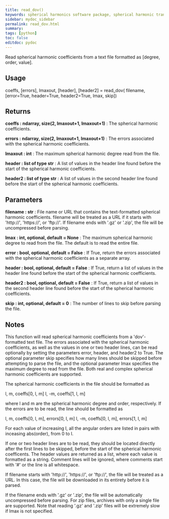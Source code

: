 ```yaml
---
title: read_dov()
keywords: spherical harmonics software package, spherical harmonic transform, legendre functions, multitaper spectral analysis, fortran, Python, gravity, magnetic field
sidebar: mydoc_sidebar
permalink: read_dov.html
summary:
tags: [python]
toc: false
editdoc: pydoc
---
```


Read spherical harmonic coefficients from a text file formatted as
[degree, order, value].

## Usage

coeffs, [errors], lmaxout, [header], [header2] = read_dov(
filename, [error=True, header=True, header2=True, lmax, skip])

## Returns

**coeffs : ndarray, size(2, lmaxout+1, lmaxout+1)**
:   The spherical harmonic coefficients.

**errors : ndarray, size(2, lmaxout+1, lmaxout+1)**
:   The errors associated with the spherical harmonic coefficients.

**lmaxout : int**
:   The maximum spherical harmonic degree read from the file.

**header : list of type str**
:   A list of values in the header line found before the start of the spherical harmonic coefficients.

**header2 : list of type str**
:   A list of values in the second header line found before the start of the spherical harmonic coefficients.

## Parameters

**filename : str**
:   File name or URL that contains the text-formatted spherical harmonic coefficients. filename will be treated as a URL if it starts with 'http://', 'https://', or 'ftp://'. If filename ends with '.gz' or '.zip', the file will be uncompressed before parsing.

**lmax : int, optional, default = None**
:   The maximum spherical harmonic degree to read from the file. The default is to read the entire file.

**error : bool, optional, default = False**
:   If True, return the errors associated with the spherical harmonic coefficients as a separate array.

**header : bool, optional, default = False**
:   If True, return a list of values in the header line found before the start of the spherical harmonic coefficients.

**header2 : bool, optional, default = False**
:   If True, return a list of values in the second header line found before the start of the spherical harmonic coefficients.

**skip : int, optional, default = 0**
:   The number of lines to skip before parsing the file.

## Notes

This function will read spherical harmonic coefficients from a 'dov'-
formatted text file. The errors associated with the spherical
harmonic coefficients, as well as the values in one or two header lines,
can be read optionally by setting the parameters error, header, and header2
to True. The optional parameter skip specifies how many lines should be
skipped before attempting to parse the file, and the optional parameter
lmax specifies the maximum degree to read from the file. Both real and
complex spherical harmonic coefficients are supported.

The spherical harmonic coefficients in the file should be formatted as

l, m, coeffs[0, l, m]
l, -m, coeffs[1, l, m]

where l and m are the spherical harmonic degree and order, respectively.
If the errors are to be read, the line should be formatted as

l, m, coeffs[0, l, m], errors[0, l, m]
l, -m, coeffs[0, l, m], errors[1, l, m]

For each value of increasing l, all the angular orders are listed in
pairs with inceasing abs(order), from 0 to l.

If one or two header lines are to be read, they should be located directly
after the first lines to be skipped, before the start of the spherical
harmonic coefficents. The header values are returned as a list, where each
value is formatted as a string. Comment lines will be ignored, where
comments start with '#' or the line is all whitespace.

If filename starts with 'http://', 'https://', or 'ftp://', the file will
be treated as a URL. In this case, the file will be downloaded in its
entirety before it is parsed.

If the filename ends with '.gz' or '.zip', the file will be automatically
uncompressed before parsing. For zip files, archives with only a single
file are supported. Note that reading '.gz' and '.zip' files will be
extremely slow if lmax is not specified.
    
